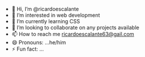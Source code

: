 - 👋 Hi, I’m @ricardoescalante
- 👀 I’m interested in web development
- 🌱 I’m currently learning CSS
- 💞️ I’m looking to collaborate on any projects available
- 📫 How to reach me ricardoescalante63@gail.com
- 😄 Pronouns: ...he/him
- ⚡ Fun fact: ...

<!---
haru0928/haru0928 is a ✨ special ✨ repository because its `README.md` (this file) appears on your GitHub profile.
You can click the Preview link to take a look at your changes.
--->
